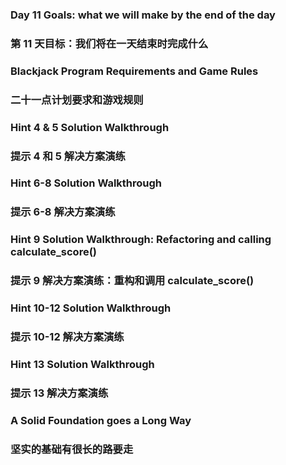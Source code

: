 ### Day 11 Goals: what we will make by the end of the day
### 第 11 天目标：我们将在一天结束时完成什么

### Blackjack Program Requirements and Game Rules
### 二十一点计划要求和游戏规则

### Hint 4 & 5 Solution Walkthrough
### 提示 4 和 5 解决方案演练

### Hint 6-8 Solution Walkthrough
### 提示 6-8 解决方案演练

### Hint 9 Solution Walkthrough: Refactoring and calling calculate_score()
### 提示 9 解决方案演练：重构和调用 calculate_score()

### Hint 10-12 Solution Walkthrough
### 提示 10-12 解决方案演练

### Hint 13 Solution Walkthrough
### 提示 13 解决方案演练

### A Solid Foundation goes a Long Way
### 坚实的基础有很长的路要走

